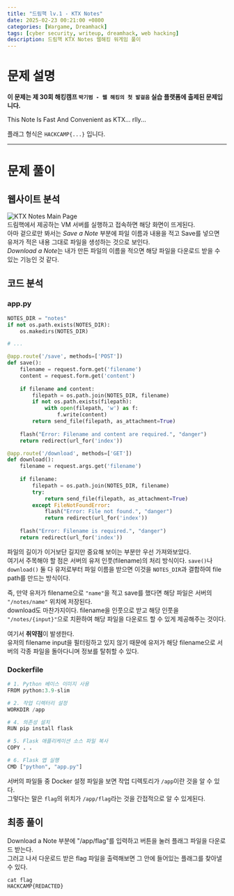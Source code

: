 ```yaml
---
title: "드림핵 lv.1 - KTX Notes"
date: 2025-02-23 00:21:00 +0800
categories: [Wargame, Dreamhack]
tags: [cyber security, writeup, dreamhack, web hacking] 
description: 드림핵 KTX Notes 웹해킹 워게임 풀이
---
```


# 문제 설명
**이 문제는 제 30회 해킹캠프 `박기범 - 웹 해킹의 첫 발걸음` 실습 플랫폼에 출제된 문제입니다.**

This Note Is Fast And Convenient as KTX... rlly...

플래그 형식은 `HACKCAMP{...}` 입니다.

---
# 문제 풀이
## 웹사이트 분석
![KTX Notes Main Page](https://1drv.ms/i/c/5cb37aa515b56a00/IQT5P_LNxYppTY6JJYhYPi2YAZWT6MWFBpXP_K5FU-2IXqI?width=660)
<br />
드림핵에서 제공하는 VM 서버를 실행하고 접속하면 해당 화면이 뜨게된다.<br />
아마 겉으로만 봐서는 *Save a Note* 부분에 파일 이름과 내용을 적고 Save를 넣으면 유저가 적은 내용 그대로 파일을 생성하는 것으로 보인다. <br />
*Download a Note*는 내가 만든 파일의 이름을 적으면 해당 파일을 다운로드 받을 수 있는 기능인 것 같다.

## 코드 분석
### app.py
```python
NOTES_DIR = "notes"
if not os.path.exists(NOTES_DIR):
    os.makedirs(NOTES_DIR)

# ...

@app.route('/save', methods=['POST'])
def save():
    filename = request.form.get('filename')
    content = request.form.get('content')
    
    if filename and content:
        filepath = os.path.join(NOTES_DIR, filename)
        if not os.path.exists(filepath):
            with open(filepath, 'w') as f:
                f.write(content)
        return send_file(filepath, as_attachment=True)
    
    flash("Error: Filename and content are required.", "danger")
    return redirect(url_for('index'))

@app.route('/download', methods=['GET'])
def download():
    filename = request.args.get('filename')
    
    if filename:
        filepath = os.path.join(NOTES_DIR, filename)
        try:
            return send_file(filepath, as_attachment=True)
        except FileNotFoundError:
            flash("Error: File not found.", "danger")
            return redirect(url_for('index'))
    
    flash("Error: Filename is required.", "danger")
    return redirect(url_for('index'))
```
파일의 길이가 이거보단 길지만 중요해 보이는 부분만 우선 가져와보았다.<br />
여기서 주목해야 할 점은 서버의 유저 인풋(filename)의 처리 방식이다. `save()`나 `download()` 둘 다 유저로부터 파일 이름을 받으면 이것을 `NOTES_DIR`과 결합하여 file path를 만드는 방식이다.

즉, 만약 유저가 filename으로 `"name"`을 적고 save를 했다면 해당 파일은 서버의 `"/notes/name"` 위치에 저장된다. <br />
download도 마찬가지이다. filename을 인풋으로 받고 해당 인풋을 `"/notes/{input}"`으로 치환하여 해당 파일을 다운로드 할 수 있게 제공해주는 것이다.

여기서 **취약점**이 발생한다.<br />
유저의 filename input을 필터링하고 있지 않기 때문에 유저가 해당 filename으로 서버의 각종 파일을 돌아다니며 정보를 탈취할 수 있다.
### Dockerfile

```python
# 1. Python 베이스 이미지 사용
FROM python:3.9-slim

# 2. 작업 디렉터리 설정
WORKDIR /app

# 4. 의존성 설치
RUN pip install flask

# 5. Flask 애플리케이션 소스 파일 복사
COPY . .

# 6. Flask 앱 실행
CMD ["python", "app.py"]
```
서버의 파일들 중 Docker 설정 파일을 보면 작업 디렉토리가 `/app`이란 것을 알 수 있다.<br />
그렇다는 말은 `flag`의 위치가 `/app/flag`라는 것을 간접적으로 알 수 있게된다.
## 최종 풀이
Download a Note 부분에 "/app/flag"를 입력하고 버튼을 눌러 플래그 파일을 다운로드 받는다.<br/>
그러고 나서 다운로드 받은 flag 파일을 출력해보면 그 안에 들어있는 플래그를 찾아낼 수 있다.
```shell
cat flag
HACKCAMP{REDACTED}
```